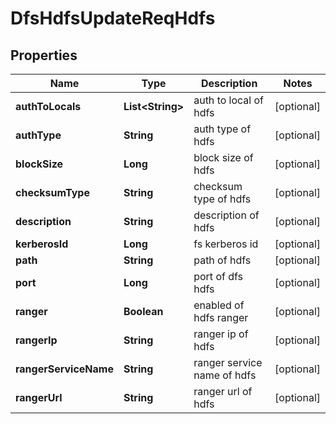 # DfsHdfsUpdateReqHdfs

## Properties
Name | Type | Description | Notes
------------ | ------------- | ------------- | -------------
**authToLocals** | **List&lt;String&gt;** | auth to local of hdfs |  [optional]
**authType** | **String** | auth type of hdfs |  [optional]
**blockSize** | **Long** | block size of hdfs |  [optional]
**checksumType** | **String** | checksum type of hdfs |  [optional]
**description** | **String** | description of hdfs |  [optional]
**kerberosId** | **Long** | fs kerberos id |  [optional]
**path** | **String** | path of hdfs |  [optional]
**port** | **Long** | port of dfs hdfs |  [optional]
**ranger** | **Boolean** | enabled of hdfs ranger |  [optional]
**rangerIp** | **String** | ranger ip of hdfs |  [optional]
**rangerServiceName** | **String** | ranger service name of hdfs |  [optional]
**rangerUrl** | **String** | ranger url of hdfs |  [optional]
